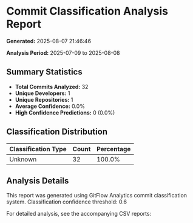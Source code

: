 # Commit Classification Analysis Report

**Generated:** 2025-08-07 21:46:46

**Analysis Period:** 2025-07-09 to 2025-08-08

## Summary Statistics

- **Total Commits Analyzed:** 32
- **Unique Developers:** 1
- **Unique Repositories:** 1
- **Average Confidence:** 0.0%
- **High Confidence Predictions:** 0 (0.0%)

## Classification Distribution

| Classification Type | Count | Percentage |
|-------------------|--------|------------|
| Unknown | 32 | 100.0% |

## Analysis Details

This report was generated using GitFlow Analytics commit classification system.
Classification confidence threshold: 0.6

For detailed analysis, see the accompanying CSV reports:
